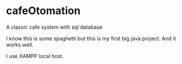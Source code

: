 # cafeOtomation
A classic cafe system with sql database

I know this is some spaghetti but this is my first big java project. And it works well.


I use XAMPP local host.
